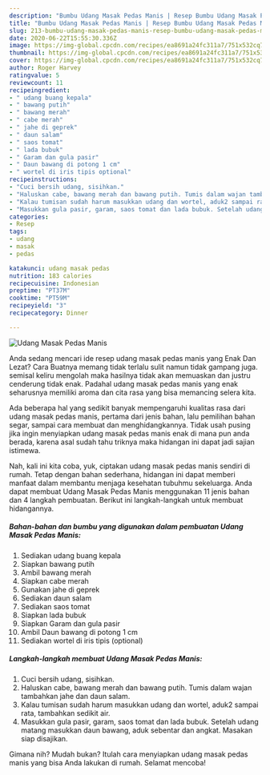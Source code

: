 ```yaml
---
description: "Bumbu Udang Masak Pedas Manis | Resep Bumbu Udang Masak Pedas Manis Yang Mudah Dan Praktis"
title: "Bumbu Udang Masak Pedas Manis | Resep Bumbu Udang Masak Pedas Manis Yang Mudah Dan Praktis"
slug: 213-bumbu-udang-masak-pedas-manis-resep-bumbu-udang-masak-pedas-manis-yang-mudah-dan-praktis
date: 2020-06-22T15:55:30.336Z
image: https://img-global.cpcdn.com/recipes/ea8691a24fc311a7/751x532cq70/udang-masak-pedas-manis-foto-resep-utama.jpg
thumbnail: https://img-global.cpcdn.com/recipes/ea8691a24fc311a7/751x532cq70/udang-masak-pedas-manis-foto-resep-utama.jpg
cover: https://img-global.cpcdn.com/recipes/ea8691a24fc311a7/751x532cq70/udang-masak-pedas-manis-foto-resep-utama.jpg
author: Roger Harvey
ratingvalue: 5
reviewcount: 11
recipeingredient:
- " udang buang kepala"
- " bawang putih"
- " bawang merah"
- " cabe merah"
- " jahe di geprek"
- " daun salam"
- " saos tomat"
- " lada bubuk"
- " Garam dan gula pasir"
- " Daun bawang di potong 1 cm"
- " wortel di iris tipis optional"
recipeinstructions:
- "Cuci bersih udang, sisihkan."
- "Haluskan cabe, bawang merah dan bawang putih. Tumis dalam wajan tambahkan jahe dan daun salam."
- "Kalau tumisan sudah harum masukkan udang dan wortel, aduk2 sampai rata, tambahkan sedikit air."
- "Masukkan gula pasir, garam, saos tomat dan lada bubuk. Setelah udang matang masukkan daun bawang, aduk sebentar dan angkat. Masakan siap disajikan."
categories:
- Resep
tags:
- udang
- masak
- pedas

katakunci: udang masak pedas 
nutrition: 183 calories
recipecuisine: Indonesian
preptime: "PT37M"
cooktime: "PT59M"
recipeyield: "3"
recipecategory: Dinner

---
```



![Udang Masak Pedas Manis](https://img-global.cpcdn.com/recipes/ea8691a24fc311a7/751x532cq70/udang-masak-pedas-manis-foto-resep-utama.jpg)

Anda sedang mencari ide resep udang masak pedas manis yang Enak Dan Lezat? Cara Buatnya memang tidak terlalu sulit namun tidak gampang juga. semisal keliru mengolah maka hasilnya tidak akan memuaskan dan justru cenderung tidak enak. Padahal udang masak pedas manis yang enak seharusnya memiliki aroma dan cita rasa yang bisa memancing selera kita.

Ada beberapa hal yang sedikit banyak mempengaruhi kualitas rasa dari udang masak pedas manis, pertama dari jenis bahan, lalu pemilihan bahan segar, sampai cara membuat dan menghidangkannya. Tidak usah pusing jika ingin menyiapkan udang masak pedas manis enak di mana pun anda berada, karena asal sudah tahu triknya maka hidangan ini dapat jadi sajian istimewa.




Nah, kali ini kita coba, yuk, ciptakan udang masak pedas manis sendiri di rumah. Tetap dengan bahan sederhana, hidangan ini dapat memberi manfaat dalam membantu menjaga kesehatan tubuhmu sekeluarga. Anda dapat membuat Udang Masak Pedas Manis menggunakan 11 jenis bahan dan 4 langkah pembuatan. Berikut ini langkah-langkah untuk membuat hidangannya.

<!--inarticleads1-->

##### Bahan-bahan dan bumbu yang digunakan dalam pembuatan Udang Masak Pedas Manis:

1. Sediakan  udang buang kepala
1. Siapkan  bawang putih
1. Ambil  bawang merah
1. Siapkan  cabe merah
1. Gunakan  jahe di geprek
1. Sediakan  daun salam
1. Sediakan  saos tomat
1. Siapkan  lada bubuk
1. Siapkan  Garam dan gula pasir
1. Ambil  Daun bawang di potong 1 cm
1. Sediakan  wortel di iris tipis (optional)




<!--inarticleads2-->

##### Langkah-langkah membuat Udang Masak Pedas Manis:

1. Cuci bersih udang, sisihkan.
1. Haluskan cabe, bawang merah dan bawang putih. Tumis dalam wajan tambahkan jahe dan daun salam.
1. Kalau tumisan sudah harum masukkan udang dan wortel, aduk2 sampai rata, tambahkan sedikit air.
1. Masukkan gula pasir, garam, saos tomat dan lada bubuk. Setelah udang matang masukkan daun bawang, aduk sebentar dan angkat. Masakan siap disajikan.




Gimana nih? Mudah bukan? Itulah cara menyiapkan udang masak pedas manis yang bisa Anda lakukan di rumah. Selamat mencoba!
